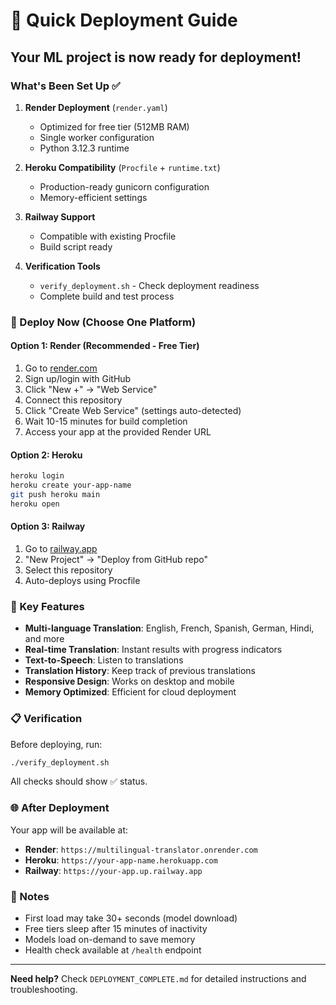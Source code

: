 # 🚀 Quick Deployment Guide

## Your ML project is now ready for deployment! 

### What's Been Set Up ✅

1. **Render Deployment** (`render.yaml`)
   - Optimized for free tier (512MB RAM)
   - Single worker configuration
   - Python 3.12.3 runtime

2. **Heroku Compatibility** (`Procfile` + `runtime.txt`)
   - Production-ready gunicorn configuration
   - Memory-efficient settings

3. **Railway Support**
   - Compatible with existing Procfile
   - Build script ready

4. **Verification Tools**
   - `verify_deployment.sh` - Check deployment readiness
   - Complete build and test process

### 🎯 Deploy Now (Choose One Platform)

#### Option 1: Render (Recommended - Free Tier)
1. Go to [render.com](https://render.com)
2. Sign up/login with GitHub 
3. Click "New +" → "Web Service"
4. Connect this repository
5. Click "Create Web Service" (settings auto-detected)
6. Wait 10-15 minutes for build completion
7. Access your app at the provided Render URL

#### Option 2: Heroku
```bash
heroku login
heroku create your-app-name
git push heroku main
heroku open
```

#### Option 3: Railway
1. Go to [railway.app](https://railway.app)  
2. "New Project" → "Deploy from GitHub repo"
3. Select this repository
4. Auto-deploys using Procfile

### 🔧 Key Features

- **Multi-language Translation**: English, French, Spanish, German, Hindi, and more
- **Real-time Translation**: Instant results with progress indicators  
- **Text-to-Speech**: Listen to translations
- **Translation History**: Keep track of previous translations
- **Responsive Design**: Works on desktop and mobile
- **Memory Optimized**: Efficient for cloud deployment

### 📋 Verification

Before deploying, run:
```bash
./verify_deployment.sh
```

All checks should show ✅ status.

### 🌐 After Deployment

Your app will be available at:
- **Render**: `https://multilingual-translator.onrender.com`
- **Heroku**: `https://your-app-name.herokuapp.com`  
- **Railway**: `https://your-app.up.railway.app`

### 📝 Notes

- First load may take 30+ seconds (model download)
- Free tiers sleep after 15 minutes of inactivity
- Models load on-demand to save memory
- Health check available at `/health` endpoint

---

**Need help?** Check `DEPLOYMENT_COMPLETE.md` for detailed instructions and troubleshooting.